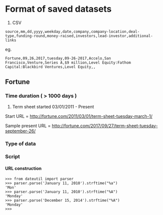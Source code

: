 # Format of saved datasets

1. CSV

```
source,mm,dd,yyyy,weekday,date,company,company-location,deal-type,funding-round,money-raised,investors,lead-investor,additional-links
```
eg.
```
Fortune,09,26,2017,tuesday,09-26-2017,Accelo,San Francisco,Venture,Series A,$9 million,Level Equity:Fathom Capital:Blackbird Ventures,Level Equity,,
```

## Fortune

### Time duration ( > 1000 days )

1. Term sheet started 03/01/2011 - Present

Start URL = http://fortune.com/2011/03/01/term-sheet-tuesday-march-1/

Sample present URL = http://fortune.com/2017/09/27/term-sheet-tuesday-september-26/

### Type of data

### Script

#### URL construction
```
>>> from dateutil import parser
>>> parser.parse('January 11, 2010').strftime("%a")
'Mon'
>>> parser.parse('January 11, 2010').strftime("%A")
'Monday'
>>> parser.parse('December 15, 2014').strftime("%A")
'Monday'
>>>
```
